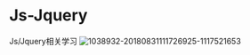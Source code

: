 # Js-Jquery
Js/Jquery相关学习
![1038932-20180831111726925-1117521653](https://user-images.githubusercontent.com/61279134/146208405-871d74e2-127f-483f-b134-3124fdc58aa8.png)
